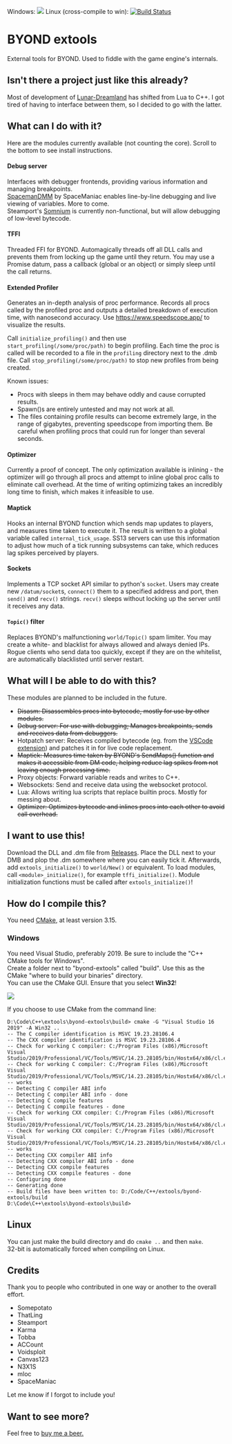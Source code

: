 Windows: ![](https://ci.appveyor.com/api/projects/status/github/MCHSL/extools?svg=true) Linux (cross-compile to win): [![Build Status](https://travis-ci.org/MCHSL/extools.svg?branch=master)](https://travis-ci.org/MCHSL/extools)
# BYOND extools
External tools for BYOND. Used to fiddle with the game engine's internals.

## Isn't there a project just like this already?
Most of development of [Lunar-Dreamland](https://github.com/goonstation/Lunar-Dreamland) has shifted from Lua to C++. I got tired of having to interface between them, so I decided to go with the latter.

## What can I do with it?
Here are the modules currently available (not counting the core). Scroll to the bottom to see install instructions.

#### Debug server
Interfaces with debugger frontends, providing various information and managing breakpoints.  
[SpacemanDMM](https://github.com/SpaceManiac/SpacemanDMM) by SpaceManiac enables line-by-line debugging and live viewing of variables. More to come.  
Steamport's [Somnium](https://github.com/steamp0rt/somnium) is currently non-functional, but will allow debugging of low-level bytecode.  

#### TFFI
Threaded FFI for BYOND. Automagically threads off all DLL calls and prevents them from locking up the game until they return. You may use a Promise datum, pass a callback (global or an object) or simply sleep until the call returns.

#### Extended Profiler
Generates an in-depth analysis of proc performance. Records all procs called by the profiled proc and outputs a detailed breakdown of execution time, with nanosecond accuracy. Use https://www.speedscope.app/ to visualize the results.

Call `initialize_profiling()` and then use `start_profiling(/some/proc/path)` to begin profiling. Each time the proc is called will be recorded to a file in the `profiling` directory next to the .dmb file. Call `stop_profiling(/some/proc/path)` to stop new profiles from being created.

Known issues:

- Procs with sleeps in them may behave oddly and cause corrupted results.
- Spawn()s are entirely untested and may not work at all.
- The files containing profile results can become extremely large, in the range of gigabytes, preventing speedscope from importing them. Be careful when profiling procs that could run for longer than several seconds.

#### Optimizer
Currently a proof of concept. The only optimization available is inlining - the optimizer will go through all procs and attempt to inline global proc calls to eliminate call overhead. At the time of writing optimizing takes an incredibly long time to finish, which makes it infeasible to use.

#### Maptick
Hooks an internal BYOND function which sends map updates to players, and measures time taken to execute it. The result is written to a global variable called `internal_tick_usage`. SS13 servers can use this information to adjust how much of a tick running subsystems can take, which reduces lag spikes perceived by players.

#### Sockets
Implements a TCP socket API similar to python's `socket`. Users may create new `/datum/socket`s, `connect()` them to a specified address and port, then `send()` and `recv()` strings. `recv()` sleeps without locking up the server until it receives any data.

#### `Topic()` filter
Replaces BYOND's malfunctioning `world/Topic()` spam limiter. You may create a white- and blacklist for always allowed and always denied IPs. Rogue clients who send data too quickly, except if they are on the whitelist, are automatically blacklisted until server restart.

## What will I be able to do with this?
These modules are planned to be included in the future.

- ~~Disasm: Disassembles procs into bytecode, mostly for use by other modules.~~
- ~~Debug server: For use with debugging; Manages breakpoints, sends and receives data from debuggers.~~
- Hotpatch server: Receives compiled bytecode (eg. from the [VSCode extension](https://github.com/SpaceManiac/SpacemanDMM)) and patches it in for live code replacement.
- ~~Maptick: Measures time taken by BYOND's SendMaps() function and makes it accessible from DM code, helping reduce lag spikes from not leaving enough processing time.~~
- Proxy objects: Forward variable reads and writes to C++.
- Websockets: Send and receive data using the websocket protocol.
- Lua: Allows writing lua scripts that replace builtin procs. Mostly for messing about.
- ~~Optimizer: Optimizes bytecode and inlines procs into each other to avoid call overhead.~~

## I want to use this!
Download the DLL and .dm file from [Releases](https://github.com/MCHSL/extools/releases). Place the DLL next to your DMB and plop the .dm somewhere where you can easily tick it. Afterwards, add `extools_initialize()` to `world/New()` or equivalent. To load modules, call `<module>_initialize()`, for example `tffi_initialize()`. Module initialization functions must be called after `extools_initialize()`!

## How do I compile this?
You need [CMake](https://cmake.org/download/), at least version 3.15.  
### Windows
You need Visual Studio, preferably 2019. Be sure to include the "C++ CMake tools for Windows".  
Create a folder next to "byond-extools" called "build". Use this as the CMake "where to build your binaries" directory.  
You can use the CMake GUI. Ensure that you select **Win32**!  

![](https://i.imgur.com/4Sg9ECc.gif)

If you choose to use CMake from the command line:
```
D:\Code\C++\extools\byond-extools\build> cmake -G "Visual Studio 16 2019" -A Win32 ..
-- The C compiler identification is MSVC 19.23.28106.4
-- The CXX compiler identification is MSVC 19.23.28106.4
-- Check for working C compiler: C:/Program Files (x86)/Microsoft Visual Studio/2019/Professional/VC/Tools/MSVC/14.23.28105/bin/Hostx64/x86/cl.exe
-- Check for working C compiler: C:/Program Files (x86)/Microsoft Visual Studio/2019/Professional/VC/Tools/MSVC/14.23.28105/bin/Hostx64/x86/cl.exe -- works
-- Detecting C compiler ABI info
-- Detecting C compiler ABI info - done
-- Detecting C compile features
-- Detecting C compile features - done
-- Check for working CXX compiler: C:/Program Files (x86)/Microsoft Visual Studio/2019/Professional/VC/Tools/MSVC/14.23.28105/bin/Hostx64/x86/cl.exe
-- Check for working CXX compiler: C:/Program Files (x86)/Microsoft Visual Studio/2019/Professional/VC/Tools/MSVC/14.23.28105/bin/Hostx64/x86/cl.exe -- works
-- Detecting CXX compiler ABI info
-- Detecting CXX compiler ABI info - done
-- Detecting CXX compile features
-- Detecting CXX compile features - done
-- Configuring done
-- Generating done
-- Build files have been written to: D:/Code/C++/extools/byond-extools/build
D:\Code\C++\extools\byond-extools\build>
```

## Linux
You can just make the build directory and do `cmake ..` and then `make`.  
32-bit is automatically forced when compiling on Linux.

## Credits
Thank you to people who contributed in one way or another to the overall effort.

- Somepotato
- ThatLing
- Steamport
- Karma
- Tobba
- ACCount
- Voidsploit
- Canvas123
- N3X1S
- mloc
- SpaceManiac

Let me know if I forgot to include you!

## Want to see more?
Feel free to [buy me a beer.](https://ko-fi.com/asd1337)
